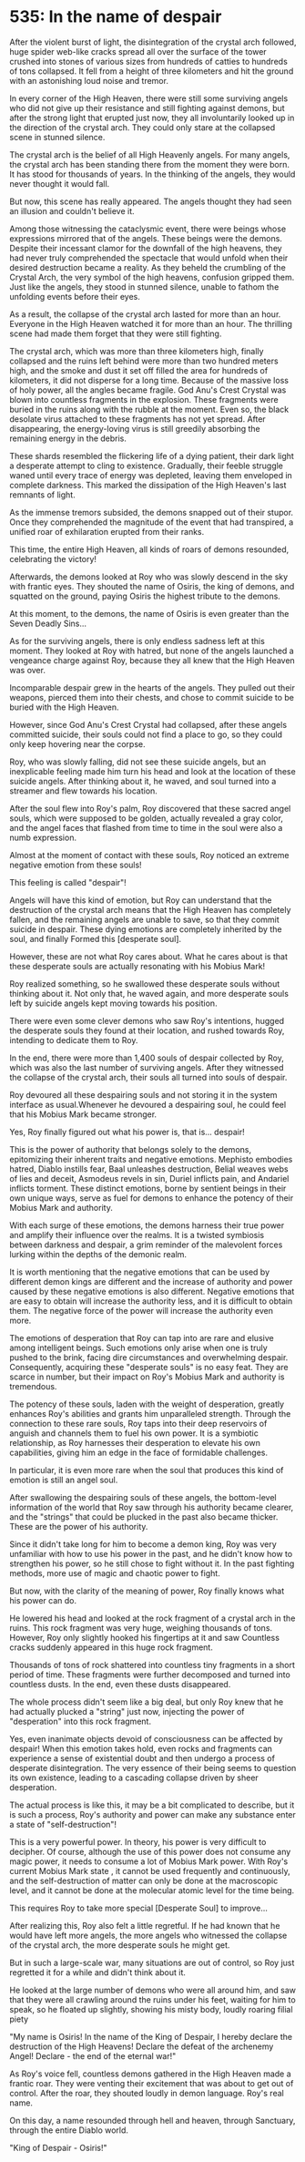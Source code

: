 # 535: In the name of despair

After the violent burst of light, the disintegration of the crystal arch followed, huge spider web-like cracks spread all over the surface of the tower crushed into stones of various sizes from hundreds of catties to hundreds of tons collapsed. It fell from a height of three kilometers and hit the ground with an astonishing loud noise and tremor.

In every corner of the High Heaven, there were still some surviving angels who did not give up their resistance and still fighting against demons, but after the strong light that erupted just now, they all involuntarily looked up in the direction of the crystal arch. They could only stare at the collapsed scene in stunned silence.

The crystal arch is the belief of all High Heavenly angels. For many angels, the crystal arch has been standing there from the moment they were born. It has stood for thousands of years. In the thinking of the angels, they would never thought it would fall.

But now, this scene has really appeared. The angels thought they had seen an illusion and couldn't believe it.

Among those witnessing the cataclysmic event, there were beings whose expressions mirrored that of the angels. These beings were the demons. Despite their incessant clamor for the downfall of the high heavens, they had never truly comprehended the spectacle that would unfold when their desired destruction became a reality. As they beheld the crumbling of the Crystal Arch, the very symbol of the high heavens, confusion gripped them. Just like the angels, they stood in stunned silence, unable to fathom the unfolding events before their eyes.

As a result, the collapse of the crystal arch lasted for more than an hour. Everyone in the High Heaven watched it for more than an hour. The thrilling scene had made them forget that they were still fighting.

The crystal arch, which was more than three kilometers high, finally collapsed and the ruins left behind were more than two hundred meters high, and the smoke and dust it set off filled the area for hundreds of kilometers, it did not disperse for a long time. Because of the massive loss of holy power, all the angles became fragile. God Anu's Crest Crystal was blown into countless fragments in the explosion. These fragments were buried in the ruins along with the rubble at the moment. Even so, the black desolate virus attached to these fragments has not yet spread. After disappearing, the energy-loving virus is still greedily absorbing the remaining energy in the debris.

These shards resembled the flickering life of a dying patient, their dark light a desperate attempt to cling to existence. Gradually, their feeble struggle waned until every trace of energy was depleted, leaving them enveloped in complete darkness. This marked the dissipation of the High Heaven's last remnants of light.

As the immense tremors subsided, the demons snapped out of their stupor. Once they comprehended the magnitude of the event that had transpired, a unified roar of exhilaration erupted from their ranks.

This time, the entire High Heaven, all kinds of roars of demons resounded, celebrating the victory!

Afterwards, the demons looked at Roy who was slowly descend in the sky with frantic eyes. They shouted the name of Osiris, the king of demons, and squatted on the ground, paying Osiris the highest tribute to the demons.

At this moment, to the demons, the name of Osiris is even greater than the Seven Deadly Sins...

As for the surviving angels, there is only endless sadness left at this moment. They looked at Roy with hatred, but none of the angels launched a vengeance charge against Roy, because they all knew that the High Heaven was over.

Incomparable despair grew in the hearts of the angels. They pulled out their weapons, pierced them into their chests, and chose to commit suicide to be buried with the High Heaven.

However, since God Anu's Crest Crystal had collapsed, after these angels committed suicide, their souls could not find a place to go, so they could only keep hovering near the corpse.

Roy, who was slowly falling, did not see these suicide angels, but an inexplicable feeling made him turn his head and look at the location of these suicide angels. After thinking about it, he waved, and soul turned into a streamer and flew towards his location.

After the soul flew into Roy's palm, Roy discovered that these sacred angel souls, which were supposed to be golden, actually revealed a gray color, and the angel faces that flashed from time to time in the soul were also a numb expression.

Almost at the moment of contact with these souls, Roy noticed an extreme negative emotion from these souls!

This feeling is called "despair"!

Angels will have this kind of emotion, but Roy can understand that the destruction of the crystal arch means that the High Heaven has completely fallen, and the remaining angels are unable to save, so that they commit suicide in despair. These dying emotions are completely inherited by the soul, and finally Formed this [desperate soul].

However, these are not what Roy cares about. What he cares about is that these desperate souls are actually resonating with his Mobius Mark!

Roy realized something, so he swallowed these desperate souls without thinking about it. Not only that, he waved again, and more desperate souls left by suicide angels kept moving towards his position.

There were even some clever demons who saw Roy's intentions, hugged the desperate souls they found at their location, and rushed towards Roy, intending to dedicate them to Roy.

In the end, there were more than 1,400 souls of despair collected by Roy, which was also the last number of surviving angels. After they witnessed the collapse of the crystal arch, their souls all turned into souls of despair.

Roy devoured all these despairing souls and not storing it in the system interface as usual.Whenever he devoured a despairing soul, he could feel that his Mobius Mark became stronger.

Yes, Roy finally figured out what his power is, that is... despair!

This is the power of authority that belongs solely to the demons, epitomizing their inherent traits and negative emotions. Mephisto embodies hatred, Diablo instills fear, Baal unleashes destruction, Belial weaves webs of lies and deceit, Asmodeus revels in sin, Duriel inflicts pain, and Andariel inflicts torment. These distinct emotions, borne by sentient beings in their own unique ways, serve as fuel for demons to enhance the potency of their Mobius Mark and authority.

With each surge of these emotions, the demons harness their true power and amplify their influence over the realms. It is a twisted symbiosis between darkness and despair, a grim reminder of the malevolent forces lurking within the depths of the demonic realm.

It is worth mentioning that the negative emotions that can be used by different demon kings are different and the increase of authority and power caused by these negative emotions is also different. Negative emotions that are easy to obtain will increase the authority less, and it is difficult to obtain them. The negative force of the power will increase the authority even more.

The emotions of desperation that Roy can tap into are rare and elusive among intelligent beings. Such emotions only arise when one is truly pushed to the brink, facing dire circumstances and overwhelming despair. Consequently, acquiring these "desperate souls" is no easy feat. They are scarce in number, but their impact on Roy's Mobius Mark and authority is tremendous.

The potency of these souls, laden with the weight of desperation, greatly enhances Roy's abilities and grants him unparalleled strength. Through the connection to these rare souls, Roy taps into their deep reservoirs of anguish and channels them to fuel his own power. It is a symbiotic relationship, as Roy harnesses their desperation to elevate his own capabilities, giving him an edge in the face of formidable challenges.

In particular, it is even more rare when the soul that produces this kind of emotion is still an angel soul.

After swallowing the despairing souls of these angels, the bottom-level information of the world that Roy saw through his authority became clearer, and the "strings" that could be plucked in the past also became thicker. These are the power of his authority.

Since it didn't take long for him to become a demon king, Roy was very unfamiliar with how to use his power in the past, and he didn't know how to strengthen his power, so he still chose to fight without it. In the past fighting methods, more use of magic and chaotic power to fight.

But now, with the clarity of the meaning of power, Roy finally knows what his power can do.

He lowered his head and looked at the rock fragment of a crystal arch in the ruins. This rock fragment was very huge, weighing thousands of tons. However, Roy only slightly hooked his fingertips at it and saw Countless cracks suddenly appeared in this huge rock fragment.

Thousands of tons of rock shattered into countless tiny fragments in a short period of time. These fragments were further decomposed and turned into countless dusts. In the end, even these dusts disappeared.

The whole process didn't seem like a big deal, but only Roy knew that he had actually plucked a "string" just now, injecting the power of "desperation" into this rock fragment.

Yes, even inanimate objects devoid of consciousness can be affected by despair! When this emotion takes hold, even rocks and fragments can experience a sense of existential doubt and then undergo a process of desperate disintegration. The very essence of their being seems to question its own existence, leading to a cascading collapse driven by sheer desperation.

The actual process is like this, it may be a bit complicated to describe, but it is such a process, Roy's authority and power can make any substance enter a state of "self-destruction"!

This is a very powerful power. In theory, his power is very difficult to decipher. Of course, although the use of this power does not consume any magic power, it needs to consume a lot of Mobius Mark power. With Roy's current Mobius Mark state , it cannot be used frequently and continuously, and the self-destruction of matter can only be done at the macroscopic level, and it cannot be done at the molecular atomic level for the time being.

This requires Roy to take more special [Desperate Soul] to improve...

After realizing this, Roy also felt a little regretful. If he had known that he would have left more angels, the more angels who witnessed the collapse of the crystal arch, the more desperate souls he might get.

But in such a large-scale war, many situations are out of control, so Roy just regretted it for a while and didn't think about it.

He looked at the large number of demons who were all around him, and saw that they were all crawling around the ruins under his feet, waiting for him to speak, so he floated up slightly, showing his misty body, loudly roaring filial piety

"My name is Osiris! In the name of the King of Despair, I hereby declare the destruction of the High Heavens! Declare the defeat of the archenemy Angel! Declare - the end of the eternal war!"

As Roy's voice fell, countless demons gathered in the High Heaven made a frantic roar. They were venting their excitement that was about to get out of control. After the roar, they shouted loudly in demon language. Roy's real name.

On this day, a name resounded through hell and heaven, through Sanctuary, through the entire Diablo world.

"King of Despair - Osiris!"
